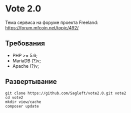 # Vote 2.0

Тема сервиса на форуме проекта Freeland: https://forum.mfcoin.net/topic/492/

## Требования
* PHP >= 5.6;
* MariaDB (?)v;
* Apache (?)v;

## Развертывание

```
git clone https://github.com/Sagleft/vote2.0.git vote2
cd vote2
mkdir view/cache
composer update
```

